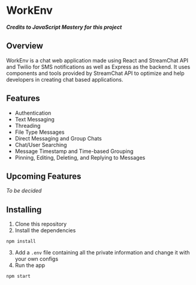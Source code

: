 # WorkEnv

***Credits to JavaScript Mastery for this project***
## Overview

WorkEnv is a chat web application made using React and StreamChat API and Twilio for SMS notifications as well as Express as the backend. It uses components and tools provided by StreamChat API to optimize and help developers in creating chat based applications.

## Features

- Authentication
- Text Messaging
- Threading
- File Type Messages
- Direct Messaging and Group Chats
- Chat/User Searching
- Message Timestamp and Time-based Grouping
- Pinning, Editing, Deleting, and Replying to Messages

## Upcoming Features

_To be decided_

## Installing

1. Clone this repository
2. Install the dependencies

```
npm install
```

3. Add a `.env` file containing all the private information and change it with your own configs
4. Run the app
```
npm start
```